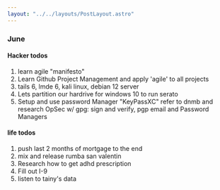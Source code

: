 ```yaml
---
layout: "../../layouts/PostLayout.astro"
---
```


### June

#### Hacker todos

1. learn agile "manifesto"
2. Learn Github Project Management and apply 'agile' to all projects
3. tails 6, lmde 6, kali linux, debian 12 server
4. Lets partition our hardrive for windows 10 to run serato
5. Setup and use password Manager "KeyPassXC" refer to dnmb and research OpSec w/ gpg: sign and verify, pgp email and Password Managers

#### life todos
1. push last 2 months of mortgage to the end
2. mix and release rumba san valentin
3. Research how to get adhd prescription
4. Fill out I-9
5. listen to tainy's data
